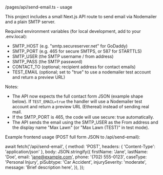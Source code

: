 /pages/api/send-email.ts - usage

This project includes a small Next.js API route to send email via Nodemailer and a plain SMTP server.

Required environment variables (for local development, add to your .env.local):

- SMTP_HOST (e.g. "smtp.secureserver.net" for GoDaddy)
- SMTP_PORT (e.g. 465 for secure SMTPS, or 587 for STARTTLS)
- SMTP_USER (the SMTP username / from address)
- SMTP_PASS (the SMTP password)
- CONTACT_TO (optional; recipient address for contact emails)
- TEST_EMAIL (optional; set to "true" to use a nodemailer test account and return a preview URL)

Notes:
- The API now expects the full contact form JSON (example shape below). If `TEST_EMAIL=true` the handler will use a Nodemailer test account and return a preview URL (Ethereal) instead of sending real mail.
- If the SMTP_PORT is 465, the code will use secure: true automatically.
- The API sends the email using the SMTP_USER as the From address and the display name "Max Lawn" (or "Max Lawn (TEST)" in test mode).

Example frontend usage (POST full form JSON to /api/send-email):

await fetch('/api/send-email', {
  method: 'POST',
  headers: { 'Content-Type': 'application/json' },
  body: JSON.stringify({
    firstName: 'Jane',
    lastName: 'Doe',
    email: 'jane@example.com',
    phone: '(702) 555-0123',
    caseType: 'Personal Injury',
    piSubtype: 'Car Accident',
    injurySeverity: 'moderate',
    message: 'Brief description here',
  }),
});

